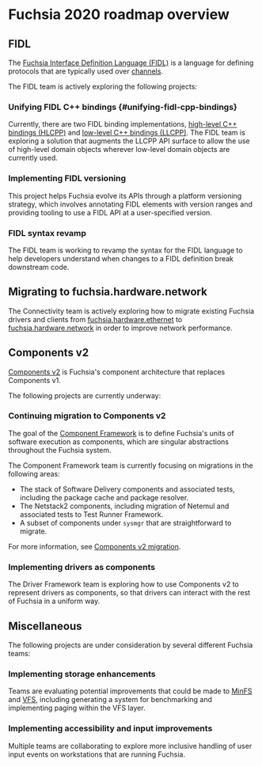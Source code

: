 # Fuchsia 2020 roadmap overview

## FIDL

The [Fuchsia Interface Definition Language (FIDL)](/docs/glossary/README.md#fidl) is a
language for defining protocols that are typically used over
[channels](/docs/glossary/README.md#channel).

The FIDL team is actively exploring the following projects:

### Unifying FIDL C++ bindings {#unifying-fidl-cpp-bindings}

Currently, there are two FIDL binding implementations,
[high-level C++ bindings (HLCPP)](/docs/reference/fidl/bindings/hlcpp-bindings.md)
and
[low-level C++ bindings (LLCPP)](/docs/reference/fidl/bindings/cpp-bindings.md).
The FIDL team is exploring a solution that augments the LLCPP API surface to
allow the use of high-level domain objects wherever low-level domain objects are
currently used.

### Implementing FIDL versioning

This project helps Fuchsia evolve its APIs through a platform versioning
strategy, which involves annotating FIDL elements with version ranges and
providing tooling to use a FIDL API at a user-specified version.

### FIDL syntax revamp

The FIDL team is working to revamp the syntax for the FIDL language to help
developers understand when changes to a FIDL definition break downstream code.

## Migrating to fuchsia.hardware.network

The Connectivity team is actively exploring how to migrate existing Fuchsia
drivers and clients from
[fuchsia.hardware.ethernet](/sdk/fidl/fuchsia.hardware.ethernet/) to
[fuchsia.hardware.network](/sdk/fidl/fuchsia.hardware.network/) in order to
improve network performance.

## Components v2

[Components v2](/docs/glossary/README.md#components-v2) is Fuchsia's component
architecture that replaces Components v1.

The following projects are currently underway:

### Continuing migration to Components v2

The goal of the [Component Framework](/docs/glossary/README.md#component-framework) is
to define Fuchsia's units of software execution as components, which are
singular abstractions throughout the Fuchsia system.

The Component Framework team is currently focusing on migrations in the
following areas:

-   The stack of Software Delivery components and associated tests, including
    the package cache and package resolver.
-   The Netstack2 components, including migration of Netemul and associated
    tests to Test Runner Framework.
-   A subset of components under `sysmgr` that are straightforward to migrate.

For more information, see
[Components v2 migration](/docs/contribute/open_projects/components/migration.md).

### Implementing drivers as components

The Driver Framework team is exploring how to use Components v2 to represent
drivers as components, so that drivers can interact with the rest of Fuchsia in
a uniform way.

## Miscellaneous

The following projects are under consideration by several different Fuchsia
teams:

### Implementing storage enhancements

Teams are evaluating potential improvements that could be made to
[MinFS](/docs/concepts/filesystems/minfs.md) and
[VFS](/docs/concepts/filesystems/life_of_an_open.md#vfs_layer), including generating
a system for benchmarking and implementing paging within the VFS layer.

### Implementing accessibility and input improvements

Multiple teams are collaborating to explore more inclusive handling of user
input events on workstations that are running Fuchsia.
